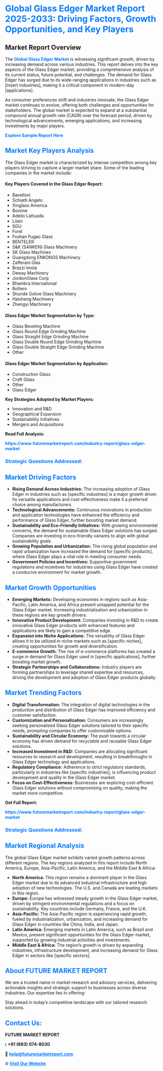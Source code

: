 <h1 style="color: #007BFF;">Global Glass Edger Market Report 2025-2033: Driving Factors, Growth Opportunities, and Key Players</h1>

<section id="overview">
<h2>Market Report Overview</h2>
<p>The <a href="https://www.futuremarketreport.com/industry-report/glass-edger-market" style="color: #007BFF; text-decoration: none;"><strong>Global Glass Edger Market</strong></a> is witnessing significant growth, driven by increasing demand across various industries. This report delves into the key aspects of the Glass Edger market, providing a comprehensive analysis of its current status, future potential, and challenges. The demand for Glass Edger has surged due to its wide-ranging applications in industries such as [insert industries], making it a critical component in modern-day [applications].</p>
<p>As consumer preferences shift and industries innovate, the Glass Edger market continues to evolve, offering both challenges and opportunities for stakeholders. The global market is expected to expand at a substantial compound annual growth rate (CAGR) over the forecast period, driven by technological advancements, emerging applications, and increasing investments by major players.</p>
</section>

<section id="overview">
<p><a href="https://www.futuremarketreport.com/request-sample/reportId=124849" style="color: #007BFF; text-decoration: none;"><strong>Explore Sample Report Here</strong></a></p>
</section>

<section id="key-players">
<h2 style="color: #007BFF;">Market Key Players Analysis</h2>
<p>The Glass Edger market is characterized by intense competition among key players striving to capture a larger market share. Some of the leading companies in the market include:</p>
<h4>Key Players Covered in the Glass Edger Report:</h4>
<ul><li>Bavelloni</li><li>Schiatti Angelo</li><li>Xinglass America</li><li>Bovone</li><li>Adelio Lattuada</li><li>Lisec</li><li>SGU</li><li>Forel</li><li>Foshan Fugao Glass</li><li>BENTELER</li><li>S&amp;K (SANKEN) Glass Machinery</li><li>SK Glass Machines</li><li>Guangdong ENKONGS Machinery</li><li>Zafferani Glas</li><li>Brazzi Imola</li><li>Deway Machinery</li><li>JordonGlass Corp</li><li>Bhambra International</li><li>Bottero</li><li>Shunde Golive Glass Machinery</li><li>Haisheng Machinery</li><li>Zhengyi Machinery</li></ul>
<h4>Glass Edger Market Segmentation by Type:</h4>
<ul><li>Glass Beveling Machine</li><li>Glass Round Edge Grinding Machine</li><li>Glass Straight Edge Grinding Machine</li><li>Glass Double Round Edge Grinding Machine</li><li>Glass Double Straight Edge Grinding Machine</li><li>Other</li></ul>

<h4>Glass Edger Market Segmentation by Application:</h4>
<ul><li>Construction Glass</li><li>Craft Glass</li><li>Other</li><li>Glass Edger</li></ul>
<p><strong>Key Strategies Adopted by Market Players:</strong></p>
<ul>
<li>Innovation and R&D</li>
<li>Geographical Expansion</li>
<li>Sustainability Initiatives</li>
<li>Mergers and Acquisitions</li>
</ul>
</section>

<section>
<p><strong>Read Full Analysis: </strong></p><a href="https://www.futuremarketreport.com/industry-report/glass-edger-market" style="color: #007BFF; text-decoration: none;"><strong>https://www.futuremarketreport.com/industry-report/glass-edger-market</strong></a>
<h3 style="color: #007BFF;">Strategic Questions Addressed:</h3>
</section>

<section id="driving-factors">
<h2 style="color: #007BFF;">Market Driving Factors</h2>
<ul>
<li><strong>Rising Demand Across Industries:</strong> The increasing adoption of Glass Edger in industries such as [specific industries] is a major growth driver. Its versatile applications and cost-effectiveness make it a preferred choice among manufacturers.</li>
<li><strong>Technological Advancements:</strong> Continuous innovations in production and application technologies have enhanced the efficiency and performance of Glass Edger, further boosting market demand.</li>
<li><strong>Sustainability and Eco-Friendly Initiatives:</strong> With growing environmental concerns, the demand for sustainable Glass Edger solutions has surged. Companies are investing in eco-friendly variants to align with global sustainability goals.</li>
<li><strong>Growing Population and Urbanization:</strong> The rising global population and rapid urbanization have increased the demand for [specific products], where Glass Edger plays a vital role in meeting consumer needs.</li>
<li><strong>Government Policies and Incentives:</strong> Supportive government regulations and incentives for industries using Glass Edger have created a conducive environment for market growth.</li>
</ul>
</section>

<section id="growth-opportunities">
<h2 style="color: #007BFF;">Market Growth Opportunities</h2>
<ul>
<li><strong>Emerging Markets:</strong> Developing economies in regions such as Asia-Pacific, Latin America, and Africa present untapped potential for the Glass Edger market. Increasing industrialization and urbanization in these regions are key growth drivers.</li>
<li><strong>Innovative Product Development:</strong> Companies investing in R&D to create innovative Glass Edger products with enhanced features and applications are likely to gain a competitive edge.</li>
<li><strong>Expansion into Niche Applications:</strong> The versatility of Glass Edger allows it to be utilized in niche markets such as [specific niches], creating opportunities for growth and diversification.</li>
<li><strong>E-commerce Growth:</strong> The rise of e-commerce platforms has created a surge in demand for Glass Edger used in [specific applications], further boosting market growth.</li>
<li><strong>Strategic Partnerships and Collaborations:</strong> Industry players are forming partnerships to leverage shared expertise and resources, driving the development and adoption of Glass Edger products globally.</li>
</ul>
</section>

<section id="trending-factors">
<h2 style="color: #007BFF;">Market Trending Factors</h2>
<ul>
<li><strong>Digital Transformation:</strong> The integration of digital technologies in the production and distribution of Glass Edger has improved efficiency and customer satisfaction.</li>
<li><strong>Customization and Personalization:</strong> Consumers are increasingly seeking personalized Glass Edger solutions tailored to their specific needs, prompting companies to offer customizable options.</li>
<li><strong>Sustainability and Circular Economy:</strong> The push towards a circular economy has driven demand for recyclable and reusable Glass Edger solutions.</li>
<li><strong>Increased Investment in R&D:</strong> Companies are allocating significant resources to research and development, resulting in breakthroughs in Glass Edger technology and applications.</li>
<li><strong>Regulatory Compliance:</strong> Adherence to strict regulatory standards, particularly in industries like [specific industries], is influencing product development and quality in the Glass Edger market.</li>
<li><strong>Focus on Cost-Effectiveness:</strong> Businesses are exploring cost-efficient Glass Edger solutions without compromising on quality, making the market more competitive.</li>
</ul>
</section>

<section>
<p><strong>Get Full Report: </strong></p><a href="https://www.futuremarketreport.com/industry-report/glass-edger-market" style="color: #007BFF; text-decoration: none;"><strong>https://www.futuremarketreport.com/industry-report/glass-edger-market</strong></a>
<h3 style="color: #007BFF;">Strategic Questions Addressed:</h3>
</section>


<section id="regional-analysis">
<h2 style="color: #007BFF;">Market Regional Analysis</h2>
<p>The global Glass Edger market exhibits varied growth patterns across different regions. The key regions analyzed in this report include North America, Europe, Asia-Pacific, Latin America, and the Middle East & Africa:</p>
<ul>
<li><strong>North America:</strong> This region remains a dominant player in the Glass Edger market due to its advanced industrial infrastructure and high adoption of new technologies. The U.S. and Canada are leading markets in this region.</li>
<li><strong>Europe:</strong> Europe has witnessed steady growth in the Glass Edger market, driven by stringent environmental regulations and a focus on sustainability. Key countries include Germany, France, and the U.K.</li>
<li><strong>Asia-Pacific:</strong> The Asia-Pacific region is experiencing rapid growth, fueled by industrialization, urbanization, and increasing demand for Glass Edger in countries like China, India, and Japan.</li>
<li><strong>Latin America:</strong> Emerging markets in Latin America, such as Brazil and Mexico, present significant opportunities for the Glass Edger market, supported by growing industrial activities and investments.</li>
<li><strong>Middle East & Africa:</strong> The region’s growth is driven by expanding industries, infrastructure development, and increasing demand for Glass Edger in sectors like [specific sectors].</li>
</ul>
</section>

<footer>
<h2 style="color: #007BFF;">About FUTURE MARKET REPORT</h2>
<p>We are a trusted name in market research and advisory services, delivering actionable insights and strategic support to businesses across diverse industries. Our expertise lies in offering:</p>

<p>Stay ahead in today’s competitive landscape with our tailored research solutions.</p>

<h2 style="color: #007BFF;">Contact Us:</h2>
<p><strong>FUTURE MARKET REPORT</strong></p>
<p>📞 <strong>+91 (883) 074-8030</strong></p>
<p>📧 <strong><a href="mailto:help@futuremarketreport.com" style="color: #007BFF;">help@futuremarketreport.com</a></strong></p>
<p>🌐 <strong><a href="https://www.futuremarketreport.com/" style="color: #007BFF;">Visit Our Website</a></strong></p>
</footer>